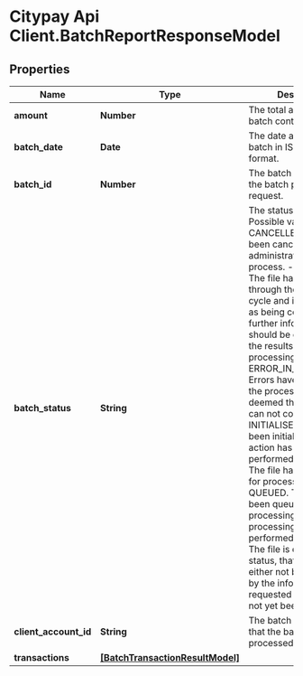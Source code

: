 # Citypay Api Client.BatchReportResponseModel

## Properties

Name | Type | Description | Notes
------------ | ------------- | ------------- | -------------
**amount** | **Number** | The total amount that the batch contains. | 
**batch_date** | **Date** | The date and time of the batch in ISO-8601 format. | 
**batch_id** | **Number** | The batch id specified in the batch processing request. | 
**batch_status** | **String** | The status of the batch. Possible values are - CANCELLED. The file has been cancelled by an administrator or server process.  - COMPLETE. The file has passed through the processing cycle and is determined as being complete further information should be obtained on the results of the processing - ERROR_IN_PROCESSING. Errors have occurred in the processing that has deemed that processing can not continue. - INITIALISED. The file has been initialised and no action has yet been performed - LOCKED. The file has been locked for processing - QUEUED. The file has been queued for processing yet no processing has yet been performed - UNKNOWN. The file is of an unknown status, that is the file can either not be determined by the information requested of the file has not yet been received.  | 
**client_account_id** | **String** | The batch account id that the batch was processed with. | 
**transactions** | [**[BatchTransactionResultModel]**](BatchTransactionResultModel.md) |  | 


